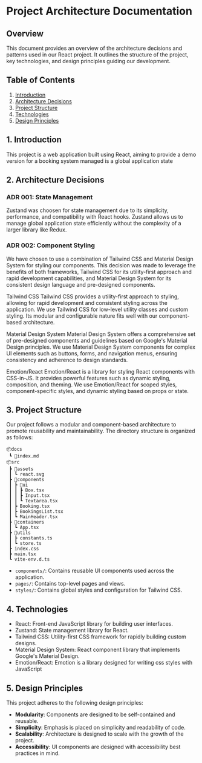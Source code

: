 # Project Architecture Documentation

## Overview

This document provides an overview of the architecture decisions and patterns used in our React project. It outlines the structure of the project, key technologies, and design principles guiding our development.

## Table of Contents

1. [Introduction](#introduction)
2. [Architecture Decisions](#architecture-decisions)
3. [Project Structure](#project-structure)
4. [Technologies](#technologies)
5. [Design Principles](#design-principles)

## 1. Introduction <a name="introduction"></a>

This project is a web application built using React, aiming to provide a demo version for a booking system managed is a global application state

## 2. Architecture Decisions <a name="architecture-decisions"></a>

### ADR 001: State Management
Zustand was choosen for state management due to its simplicity, performance, and compatibility with React hooks. Zustand allows us to manage global application state efficiently without the complexity of a larger library like Redux.

### ADR 002: Component Styling
We have chosen to use a combination of Tailwind CSS and Material Design System for styling our components. This decision was made to leverage the benefits of both frameworks, Tailwind CSS for its utility-first approach and rapid development capabilities, and Material Design System for its consistent design language and pre-designed components.

Tailwind CSS
Tailwind CSS provides a utility-first approach to styling, allowing for rapid development and consistent styling across the application. We use Tailwind CSS for low-level utility classes and custom styling. Its modular and configurable nature fits well with our component-based architecture.

Material Design System
Material Design System offers a comprehensive set of pre-designed components and guidelines based on Google's Material Design principles. We use Material Design System components for complex UI elements such as buttons, forms, and navigation menus, ensuring consistency and adherence to design standards.

Emotion/React
Emotion/React is a library for styling React components with CSS-in-JS. It provides powerful features such as dynamic styling, composition, and theming. We use Emotion/React for scoped styles, component-specific styles, and dynamic styling based on props or state.

## 3. Project Structure <a name="project-structure"></a>

Our project follows a modular and component-based architecture to promote reusability and maintainability. The directory structure is organized as follows:

```
📦docs
 ┗ 📜index.md
📦src
 ┣ 📂assets
 ┃ ┗ react.svg
 ┣ 📂components
 ┃ ┣ 📂ui
 ┃ ┃ ┣ Box.tsx
 ┃ ┃ ┣ Input.tsx
 ┃ ┃ ┗ Textarea.tsx
 ┃ ┣ Booking.tsx
 ┃ ┣ BookingsList.tsx
 ┃ ┗ MainHeader.tsx
 ┣ 📂containers
 ┃ ┗ App.tsx
 ┣ 📂utils
 ┃ ┣ constants.ts
 ┃ ┗ store.ts
 ┣ index.css
 ┣ main.tsx
 ┗ vite-env.d.ts
```

- `components/`: Contains reusable UI components used across the application.
- `pages/`: Contains top-level pages and views.
- `styles/`: Contains global styles and configuration for Tailwind CSS.

## 4. Technologies <a name="technologies"></a>

- React: Front-end JavaScript library for building user interfaces.
- Zustand: State management library for React.
- Tailwind CSS: Utility-first CSS framework for rapidly building custom designs.
- Material Design System: React component library that implements Google's Material Design.
- Emotion/React: Emotion is a library designed for writing css styles with JavaScript

## 5. Design Principles <a name="design-principles"></a>

This project adheres to the following design principles:

- **Modularity**: Components are designed to be self-contained and reusable.
- **Simplicity**: Emphasis is placed on simplicity and readability of code.
- **Scalability**: Architecture is designed to scale with the growth of the project.
- **Accessibility**: UI components are designed with accessibility best practices in mind.

